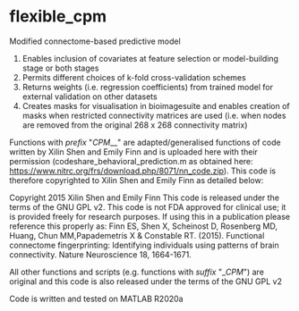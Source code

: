 # flexible_cpm
Modified connectome-based predictive model

1) Enables inclusion of covariates at feature selection or model-building stage or both stages
2) Permits different choices of k-fold cross-validation schemes
3) Returns weights (i.e. regression coefficients) from trained model for external validation on other datasets
4) Creates masks for visualisation in bioimagesuite and enables creation of masks when restricted connectivity matrices are used (i.e. when nodes are removed from the original 268 x 268 connectivity matrix) 

Functions with _prefix_ "_CPM___" are adapted/generalised functions of code written by Xilin Shen and Emily Finn and is uploaded here with their permission (codeshare_behavioral_prediction.m as obtained here: 
https://www.nitrc.org/frs/download.php/8071/nn_code.zip). This code is therefore copyrighted to Xilin Shen and Emily Finn as detailed below:

Copyright 2015 Xilin Shen and Emily Finn 
This code is released under the terms of the GNU GPL v2. This code is not FDA approved for clinical use; it is provided freely for research purposes. If using this in a publication please reference this properly as: 
Finn ES, Shen X, Scheinost D, Rosenberg MD, Huang, Chun MM,Papademetris X & Constable RT. (2015). Functional connectome fingerprinting: Identifying individuals using patterns of brain connectivity. Nature Neuroscience 18, 1664-1671.

All other functions and scripts (e.g. functions with _suffix_ "__CPM_") are original and this code is also released under the terms of the GNU GPL v2

Code is written and tested on MATLAB R2020a
